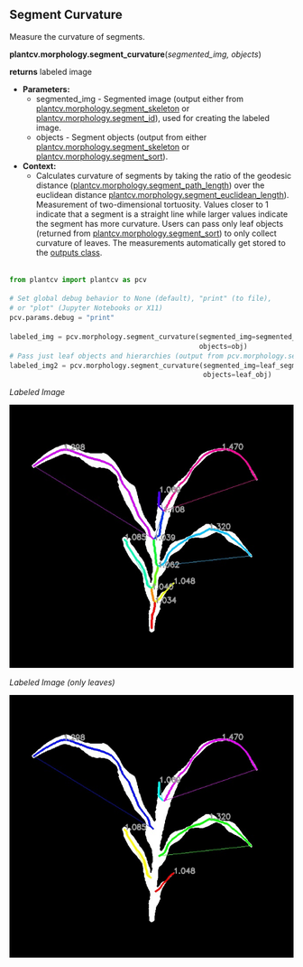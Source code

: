 ## Segment Curvature

Measure the curvature of segments.   

**plantcv.morphology.segment_curvature**(*segmented_img, objects*)

**returns** labeled image 

- **Parameters:**
    - segmented_img - Segmented image (output either from [plantcv.morphology.segment_skeleton](segment_skeleton.md)
    or [plantcv.morphology.segment_id](segment_id.md)), used for creating the labeled image. 
    - objects - Segment objects (output from either [plantcv.morphology.segment_skeleton](segment_skeleton.md) or
    [plantcv.morphology.segment_sort](segment_sort.md)).
- **Context:**
    - Calculates curvature of segments by taking the ratio of the geodesic distance ([plantcv.morphology.segment_path_length](segment_pathlength.md))
    over the euclidean distance [plantcv.morphology.segment_euclidean_length](segment_euclidean_length.md)). Measurement of two-dimensional tortuosity.
    Values closer to 1 indicate that a segment is a straight line while larger values indicate the segment has more curvature.
    Users can pass only leaf objects (returned from [plantcv.morphology.segment_sort](segment_sort.md)) to only collect curvature of leaves. The 
    measurements automatically get stored to the [outputs class](outputs.md). 

```python

from plantcv import plantcv as pcv

# Set global debug behavior to None (default), "print" (to file), 
# or "plot" (Jupyter Notebooks or X11)
pcv.params.debug = "print"

labeled_img = pcv.morphology.segment_curvature(segmented_img=segmented_img, 
                                               objects=obj)
# Pass just leaf objects and hierarchies (output from pcv.morphology.segment_sort) 
labeled_img2 = pcv.morphology.segment_curvature(segmented_img=leaf_segmented,
                                                objects=leaf_obj)

```

*Labeled Image*

![Screenshot](img/documentation_images/segment_curvature/labeled_curvature.jpg)

*Labeled Image (only leaves)*

![Screenshot](img/documentation_images/segment_curvature/labeled_leaf_curvature.jpg)
